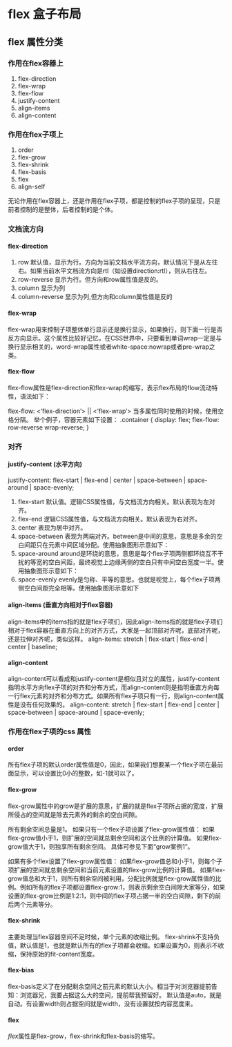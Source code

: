 # flex 盒子布局

## flex 属性分类

### 作用在flex容器上	
1. flex-direction
2. flex-wrap
3. flex-flow
4. justify-content
5. align-items
6. align-content

### 作用在flex子项上
1. order
2. flex-grow
3. flex-shrink
4. flex-basis
5. flex
6. align-self
   
无论作用在flex容器上，还是作用在flex子项，都是控制的flex子项的呈现，只是前者控制的是整体，后者控制的是个体。


### 文档流方向

#### flex-direction
1. row 默认值，显示为行。方向为当前文档水平流方向，默认情况下是从左往右。如果当前水平文档流方向是rtl（如设置direction:rtl），则从右往左。
2. row-reverse 显示为行。但方向和row属性值是反的。
3. column 显示为列
4. column-reverse 显示为列,但方向和column属性值是反的

#### flex-wrap
flex-wrap用来控制子项整体单行显示还是换行显示，如果换行，则下面一行是否反方向显示。这个属性比较好记忆，在CSS世界中，只要看到单词wrap一定是与换行显示相关的，word-wrap属性或者white-space:nowrap或者pre-wrap之类。


#### flex-flow
flex-flow属性是flex-direction和flex-wrap的缩写，表示flex布局的flow流动特性，语法如下：

flex-flow: <‘flex-direction’> || <‘flex-wrap’>
当多属性同时使用的时候，使用空格分隔。
举个例子，容器元素如下设置：
.container {
    display: flex;
    flex-flow: row-reverse wrap-reverse;
}

### 对齐

#### justify-content (水平方向)
justify-content: flex-start | flex-end | center | space-between | space-around | space-evenly;

1. flex-start 默认值。逻辑CSS属性值，与文档流方向相关。默认表现为左对齐。
2. flex-end 逻辑CSS属性值，与文档流方向相关。默认表现为右对齐。
3. center 表现为居中对齐。
4. space-between 表现为两端对齐。between是中间的意思，意思是多余的空白间距只在元素中间区域分配。使用抽象图形示意如下：
5. space-around around是环绕的意思，意思是每个flex子项两侧都环绕互不干扰的等宽的空白间距，最终视觉上边缘两侧的空白只有中间空白宽度一半。使用抽象图形示意如下：
6. space-evenly evenly是匀称、平等的意思。也就是视觉上，每个flex子项两侧空白间距完全相等。使用抽象图形示意如下

#### align-items (垂直方向相对于flex容器)
align-items中的items指的就是flex子项们，因此align-items指的就是flex子项们相对于flex容器在垂直方向上的对齐方式，大家是一起顶部对齐呢，底部对齐呢，还是拉伸对齐呢，类似这样。
align-items: stretch | flex-start | flex-end | center | baseline;


#### align-content

align-content可以看成和justify-content是相似且对立的属性，justify-content指明水平方向flex子项的对齐和分布方式，而align-content则是指明垂直方向每一行flex元素的对齐和分布方式。如果所有flex子项只有一行，则align-content属性是没有任何效果的。
align-content: stretch | flex-start | flex-end | center | space-between | space-around | space-evenly;


### 作用在flex子项的css 属性

#### order
所有flex子项的默认order属性值是0，因此，如果我们想要某一个flex子项在最前面显示，可以设置比0小的整数，如-1就可以了。

#### flex-grow
flex-grow属性中的grow是扩展的意思，扩展的就是flex子项所占据的宽度，扩展所侵占的空间就是除去元素外的剩余的空白间隙。

所有剩余空间总量是1。
如果只有一个flex子项设置了flex-grow属性值：
如果flex-grow值小于1，则扩展的空间就总剩余空间和这个比例的计算值。
如果flex-grow值大于1，则独享所有剩余空间。
具体可参见下面“grow案例1”。

如果有多个flex设置了flex-grow属性值：
如果flex-grow值总和小于1，则每个子项扩展的空间就总剩余空间和当前元素设置的flex-grow比例的计算值。
如果flex-grow值总和大于1，则所有剩余空间被利用，分配比例就是flex-grow属性值的比例。例如所有的flex子项都设置flex-grow:1，则表示剩余空白间隙大家等分，如果设置的flex-grow比例是1:2:1，则中间的flex子项占据一半的空白间隙，剩下的前后两个元素等分。

#### flex-shrink
主要处理当flex容器空间不足时候，单个元素的收缩比例。
flex-shrink不支持负值，默认值是1，也就是默认所有的flex子项都会收缩。如果设置为0，则表示不收缩，保持原始的fit-content宽度。

#### flex-bias
flex-basis定义了在分配剩余空间之前元素的默认大小。相当于对浏览器提前告知：浏览器兄，我要占据这么大的空间，提前帮我预留好。
默认值是auto，就是自动。有设置width则占据空间就是width，没有设置就按内容宽度来。

#### flex
*flex*属性是flex-grow，flex-shrink和flex-basis的缩写。

